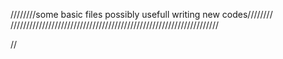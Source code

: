 ////////some basic files possibly usefull writing new codes////////
//////////////////////////////////////////////////////////////////


//
